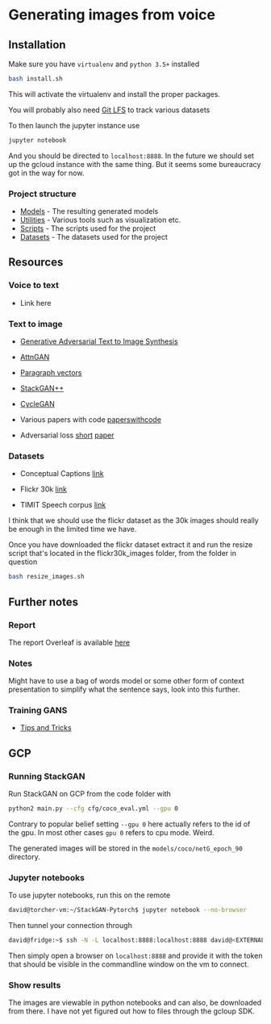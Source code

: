 # Generating images from voice

## Installation

Make sure you have `virtualenv` and `python 3.5+` installed


```bash
bash install.sh
```
This will activate the virtualenv and install the proper packages.

You will probably also need [Git LFS](https://git-lfs.github.com/) to track various datasets

To then launch the jupyter instance use
```bash
jupyter notebook
```
And you should be directed to `localhost:8888`. In the future we should set up the gcloud instance with the same thing. But it seems some bureaucracy got in the way for now.

### Project structure
* [Models](models) - The resulting generated models
* [Utilities](utils) - Various tools such as visualization etc.
* [Scripts](scripts) - The scripts used for the project
* [Datasets](datasets) - The datasets used for the project


## Resources

### Voice to text
* Link here

### Text to image

* [Generative Adversarial Text to Image Synthesis](https://arxiv.org/pdf/1605.05396.pdf)

* [AttnGAN](https://arxiv.org/pdf/1711.10485.pdf)

* [Paragraph vectors](https://cs.stanford.edu/~quocle/paragraph_vector.pdf)

* [StackGAN++](https://arxiv.org/pdf/1710.10916)

* [CycleGAN](https://junyanz.github.io/CycleGAN/)

* Various papers with code [paperswithcode](https://paperswithcode.com/task/text-to-image-generation)

* Adversarial loss [short](https://www.quora.com/What-is-adversarial-loss-in-machine-learning) [paper](https://arxiv.org/pdf/1901.08753.pdf)

### Datasets

* Conceptual Captions [link](https://ai.google.com/research/ConceptualCaptions/download)

* Flickr 30k [link](https://www.kaggle.com/hsankesara/flickr-image-dataset/version/1)

* TIMIT Speech corpus [link](https://catalog.ldc.upenn.edu/LDC93S1)

I think that we should use the flickr dataset as the 30k images should really be enough in the limited time we have.

Once you have downloaded the flickr dataset extract it and run the resize script
that's located in the flickr30k_images folder, from the folder in question
```bash
bash resize_images.sh
```

## Further notes

### Report
The report Overleaf is available [here](https://www.overleaf.com/4488118745cjmprgwyfxcw)

### Notes

Might have to use a bag of words model or some other form of context presentation to simplify what the sentence says, look into this further.

### Training GANS
* [Tips and Tricks](https://github.com/soumith/ganhacks)

## GCP
### Running StackGAN
Run StackGAN on GCP from the code folder with
```bash
python2 main.py --cfg cfg/coco_eval.yml --gpu 0
```
Contrary to popular belief setting `--gpu 0` here actually refers to the id of the gpu. In most other cases `gpu 0` refers to cpu mode. Weird.

The generated images will be stored in the `models/coco/netG_epoch_90` directory.

### Jupyter notebooks
To use jupyter notebooks, run this on the remote
```bash
david@torcher-vm:~/StackGAN-Pytorch$ jupyter notebook --no-browser
```

Then tunnel your connection through
```bash
david@fridge:~$ ssh -N -L localhost:8888:localhost:8888 david@<EXTERNAL_IP_OF_VM>
```
Then simply open a browser on `localhost:8888` and provide it with the token that should be visible in the commandline window on the vm to connect.
### Show results
The images are viewable in python notebooks and can also, be downloaded from there. I have not yet figured out how to files through the gcloup SDK.

